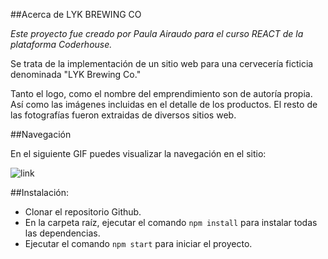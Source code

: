 ##Acerca de LYK BREWING CO

*Este proyecto fue creado por Paula Airaudo para el curso REACT de la plataforma Coderhouse.*

Se trata de la implementación de un sitio web para una cervecería ficticia denominada "LYK Brewing Co."

Tanto el logo, como el nombre del emprendimiento son de autoría propia. Así como las imágenes incluidas en el detalle de los productos.
El resto de las fotografías fueron extraidas de diversos sitios web.

##Navegación

En el siguiente GIF puedes visualizar la navegación en el sitio:

![link](LYKBrewingCo.gif)


##Instalación:

* Clonar el repositorio Github.
* En la carpeta raíz, ejecutar el comando `npm install` para instalar todas las dependencias.
* Ejecutar el comando `npm start` para iniciar el proyecto.